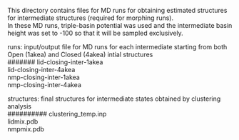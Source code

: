 This directory contains files for MD runs for obtaining estimated structures for intermediate structures (required for morphing runs).  
In these MD runs, triple-basin potential was used and the intermediate basin height was set to -100 so that it will be sampled exclusively.  

runs: input/output file for MD runs for each intermediate starting from both Open (1akea) and Closed (4akea) intial structures  
#######
lid-closing-inter-1akea  
lid-closing-inter-4akea  
nmp-closing-inter-1akea  
nmp-closing-inter-4akea  

structures: final structures for intermediate states obtained by clustering analysis  
########## 
clustering_temp.inp  
lidmix.pdb  
nmpmix.pdb  
